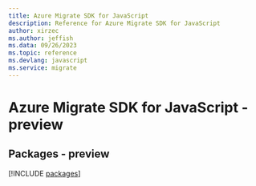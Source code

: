 ```yaml
---
title: Azure Migrate SDK for JavaScript
description: Reference for Azure Migrate SDK for JavaScript
author: xirzec
ms.author: jeffish
ms.data: 09/26/2023
ms.topic: reference
ms.devlang: javascript
ms.service: migrate
---
```

# Azure Migrate SDK for JavaScript - preview
## Packages - preview
[!INCLUDE [packages](migrate-index.md)]